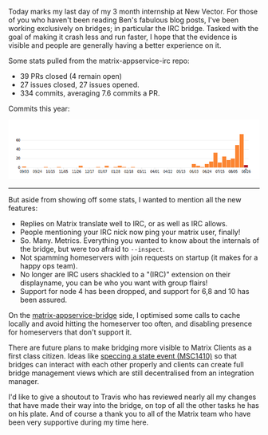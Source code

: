 Today marks my last day of my 3 month internship at New Vector. For those of you who haven't
been reading Ben's fabulous blog posts, I've been working exclusively on bridges; in particular the IRC bridge.
Tasked with the goal of making it crash less and run faster, I hope that the evidence is visible and people are generally having a better experience on it.

Some stats pulled from the matrix-appservice-irc repo:

* 39 PRs closed (4 remain open)
* 27 issues closed, 27 issues opened.
* 334 commits, averaging 7.6 commits a PR.

Commits this year:

![Commits this year](./commits_year.png)

----

But aside from showing off some stats, I wanted to mention all the new features:

* Replies on Matrix translate well to IRC, or as well as IRC allows.
* People mentioning your IRC nick now ping your matrix user, finally!
* So. Many. Metrics. Everything you wanted to know about the internals of the bridge, but were too afraid to ``--inspect``.
* Not spamming homeservers with join requests on startup (it makes for a happy ops team).
* No longer are IRC users shackled to a "(IRC)" extension on their displayname, you can be who you want
  with group flairs!
* Support for node 4 has been dropped, and support for 6,8 and 10 has been assured.

On the [matrix-appservice-bridge](https://github.com/matrix-org/matrix-appservice-bridge) side, I optimised
some calls to cache locally and avoid hitting the homeserver too often, and disabling presence for homeservers
that don't support it.

There are future plans to make bridging more visible to Matrix Clients as a first class citizen. Ideas
like [speccing a state event (MSC1410)](https://github.com/matrix-org/matrix-doc/issues/1410) so that bridges can
interact with each other properly and clients can create full bridge management views which are still decentralised
from an integration manager.

I'd like to give a shoutout to Travis who has reviewed nearly all my changes that have made their way into the bridge,
on top of all the other tasks he has on his plate. And of course a thank you to all of the Matrix team who have been
very supportive during my time here.